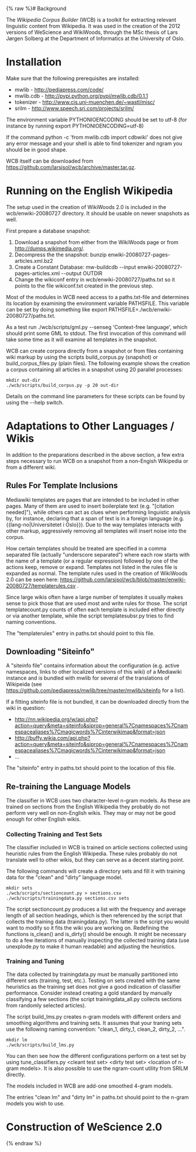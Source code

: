 {% raw %}# Background

The *Wikipedia Corpus Builder* (WCB) is a toolkit for extracting
relevant linguistic content from Wikipedia. It was used in the creation
of the 2012 versions of WeScience and
WikiWoods, through the MSc thesis of Lars Jørgen Solberg at
the Department of Informatics at the University of Oslo.

# Installation

Make sure that the following prerequisites are installed:

- mwlib - <http://pediapress.com/code/>
- mwlib.cdb - <http://pypi.python.org/pypi/mwlib.cdb/0.1.1>
- tokenizer - <http://www.cis.uni-muenchen.de/~wastl/misc/>
- srilm - <http://www.speech.sri.com/projects/srilm/>

The environment variable PYTHONIOENCODING should be set to utf-8 (for
instance by running export PYTHONIOENCODING=utf-8)

If the command python -c 'from mwlib.cdb import cdbwiki' does not give
any error message and your shell is able to find tokenizer and ngram you
should be in good shape.

WCB itself can be downloaded from
<https://github.com/larsjsol/wcb/archive/master.tar.gz>.

# Running on the English Wikipedia

The setup used in the creation of WikiWoods 2.0 is included
in the wcb/enwiki-20080727 directory. It should be usable on newer
snapshots as well.

First prepare a database snapshot:

1. Download a snapshot from either from the WikiWoods page
or from <http://dumps.wikimedia.org/>.
2. Decompress the the snapshot:
bunzip enwiki-20080727-pages-articles.xml.bz2
3. Create a Constant Database:
mw-buildcdb --input enwiki-20080727-pages-articles.xml --output OUTDIR
4. Change the wikiconf entry in wcb/enwiki-20080727/paths.txt so it
points to the file wikiconf.txt created in the previous step.

Most of the modules in WCB need access to a paths.txt-file and
determines its location by examining the environment variable PATHSFILE.
This variable can be set by doing something like
export PATHSFILE=./wcb/enwiki-20080727/paths.txt.

As a test run ./wcb/scripts/gml.py --senseg 'Context-free language',
which should print some GML to stdout. The first invocation of
this command will take some time as it will examine all templates in the
snapshot.

WCB can create corpora directly from a snapshot or from files containing
wiki markup by using the scripts build\_corpus.py (snapshot) or
build\_corpus\_files.py (plain files). The following example shows the
creation a corpus containing all articles in a snapshot using 20
parallel processes:

    mkdir out-dir
    ./wcb/scripts/build_corpus.py -p 20 out-dir

Details on the command line parameters for these scripts can be found by
using the --help switch.

# Adaptations to Other Languages / Wikis

In addition to the preparations described in the above section, a few
extra steps necessary to run WCB on a snapshot from a non-Engish
Wikipedia or from a different wiki.

## Rules For Template Inclusions

Mediawiki templates are pages that are intended to be included in other
pages. Many of them are used to insert boilerplate text (e.g.
"\[citation needed\]"), while others can act as clues when performing
linguistic analysis by, for instance, declaring that a span of text is
in a foreign language (e.g. {{lang-no\|Universitetet i Oslo}}). Due to
the way templates interacts with other markup, aggressively removing all
templates will insert noise into the corpus.

How certain templates should be treated are specified in a comma
separated file (actually "underscore separated") where each row starts
with the name of a template (or a regular expression) followed by one of
the actions keep, remove or expand. Templates not listed in the rules
file is expanded as normal. The template rules used in the creation of
WikiWoods 2.0 can be seen here:
<https://github.com/larsjsol/wcb/blob/master/enwiki-20080727/templaterules.csv>
.

Since large wikis often have a large number of templates it usually
makes sense to pick those that are used most and write rules for those.
The script templatecount.py counts of often each template is included
either directly or via another template, while the script
templatesubsr.py tries to find naming conventions.

The "templaterules" entry in paths.txt should point to this file.

## Downloading "Siteinfo"

A "siteinfo file" contains information about the configuration (e.g.
active namespaces, links to other localized versions of this wiki) of a
Mediawiki instance and is bundled with mwlib for several of the
translations of Wikipeida (see
<https://github.com/pediapress/mwlib/tree/master/mwlib/siteinfo> for a
list).

If a fitting siteinfo file is not bundled, it can be downloaded directly
from the wiki in question:

- <http://nn.wikipedia.org/w/api.php?action=query&meta=siteinfo&siprop=general%7Cnamespaces%7Cnamespacealiases%7Cmagicwords%7Cinterwikimap&format=json>
- <http://buffy.wikia.com/api.php?action=query&meta=siteinfo&siprop=general%7Cnamespaces%7Cnamespacealiases%7Cmagicwords%7Cinterwikimap&format=json>
- ...

The "siteinfo" entry in paths.txt should point to the location of this
file.

## Re-training the Language Models

The classifier in WCB uses two character-level n-gram models. As these
are trained on sections from the English Wikipedia they probably do not
perform very well on non-English wikis. They may or may not be good
enough for other English wikis.

### Collecting Training and Test Sets

The classifier included in WCB is trained on article sections collected
using heuristic rules from the English Wikipedia. These rules probably
do not translate well to other wikis, but they can serve as a decent
starting point.

The following commands will create a directory sets and fill it with
training data for the "clean" and "dirty" language model.

    mkdir sets
    ./wcb/scripts/sectioncount.py > sections.csv
    ./wcb/scripts/trainingdata.py sections.csv sets

The script sectioncount.py produces a list with the frequency and
average length of all section headings, which is then referenced by the
script that collects the training data (trainingdata.py). The latter is
the script you would want to modify so it fits the wiki you are working
on. Redefining the functions is\_clean() and is\_dirty() should be
enough. It might be necessary to do a few iterations of manually
inspecting the collected training data (use unexplode.py to make it
human readable) and adjusting the heuristics.

### Training and Tuning

The data collected by trainingdata.py must be manually partitioned into
different sets (training, test, etc.). Testing on sets created with the
same heuristics as the training set does not give a good indication of
classifier performance. Consider instead creating a gold standard by
manually classifying a few sections (the script trainingdata\_all.py
collects sections from randomly selected articles).

The script build\_lms.py creates n-gram models with different orders and
smoothing algorithms and training sets. It assumes that your traning
sets use the following naming convention: "clean\_1, dirty\_1, clean\_2,
dirty\_2, ...".

    mkdir lm
    ./wcb/scripts/build_lms.py

You can then see how the different configurations perform on a test set
by using
tune\_classifiers.py &lt;cleant test set&gt; &lt;dirty test set&gt; &lt;location of n-gram models&gt;.
It is also possible to use the ngram-count utility from SRILM directly.

The models included in WCB are add-one smoothed 4-gram models.

The entries "clean lm" and "dirty lm" in paths.txt should point to the
n-gram models you wish to use.

# Construction of WeScience 2.0
<update date omitted for speed>{% endraw %}